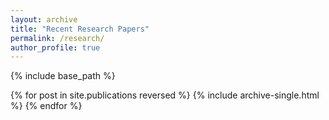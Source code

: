 ```yaml
---
layout: archive
title: "Recent Research Papers"
permalink: /research/
author_profile: true
---
```


{% include base_path %}

{% for post in site.publications reversed %}
{% include archive-single.html %}
{% endfor %}
